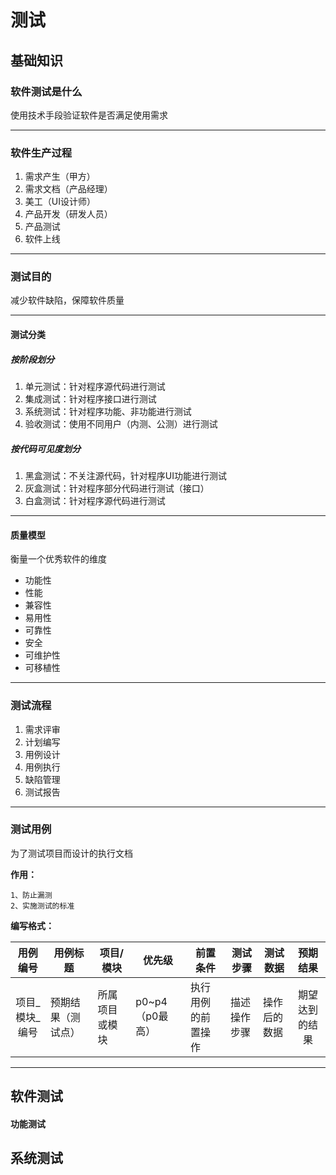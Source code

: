 # 测试

## 基础知识

### 软件测试是什么

使用技术手段验证软件是否满足使用需求

------



### 软件生产过程

1. 需求产生（甲方）
2. 需求文档（产品经理）
3. 美工（UI设计师）
4. 产品开发（研发人员）
5. 产品测试
6. 软件上线

------



### 测试目的

减少软件缺陷，保障软件质量

------



#### 测试分类

##### 按阶段划分

1. 单元测试：针对程序源代码进行测试
2. 集成测试：针对程序接口进行测试
3. 系统测试：针对程序功能、非功能进行测试
4. 验收测试：使用不同用户（内测、公测）进行测试

##### 按代码可见度划分

1. 黑盒测试：不关注源代码，针对程序UI功能进行测试
2. 灰盒测试：针对程序部分代码进行测试（接口）
3. 白盒测试：针对程序源代码进行测试

------



#### 质量模型

衡量一个优秀软件的维度

- 功能性
- 性能
- 兼容性
- 易用性
- 可靠性
- 安全
- 可维护性
- 可移植性

------



### 测试流程

1. 需求评审
2. 计划编写
3. 用例设计
4. 用例执行
5. 缺陷管理
6. 测试报告

------



### 测试用例

为了测试项目而设计的执行文档

**作用：**

```
1、防止漏测
2、实施测试的标准
```

**编写格式：**

|     用例编号     | 用例标题           | 项目/模块      | 优先级          | 前置条件           | 测试步骤     | 测试数据     |    预期结果    |
| :--------------: | ------------------ | -------------- | --------------- | ------------------ | ------------ | ------------ | :------------: |
| 项目\_模块\_编号 | 预期结果（测试点） | 所属项目或模块 | p0~p4（p0最高） | 执行用例的前置操作 | 描述操作步骤 | 操作后的数据 | 期望达到的结果 |



------



## 软件测试

#### 功能测试



## 系统测试